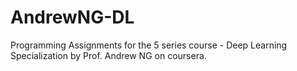 # AndrewNG-DL
Programming Assignments for the 5 series course - Deep Learning Specialization by Prof. Andrew NG on coursera.
